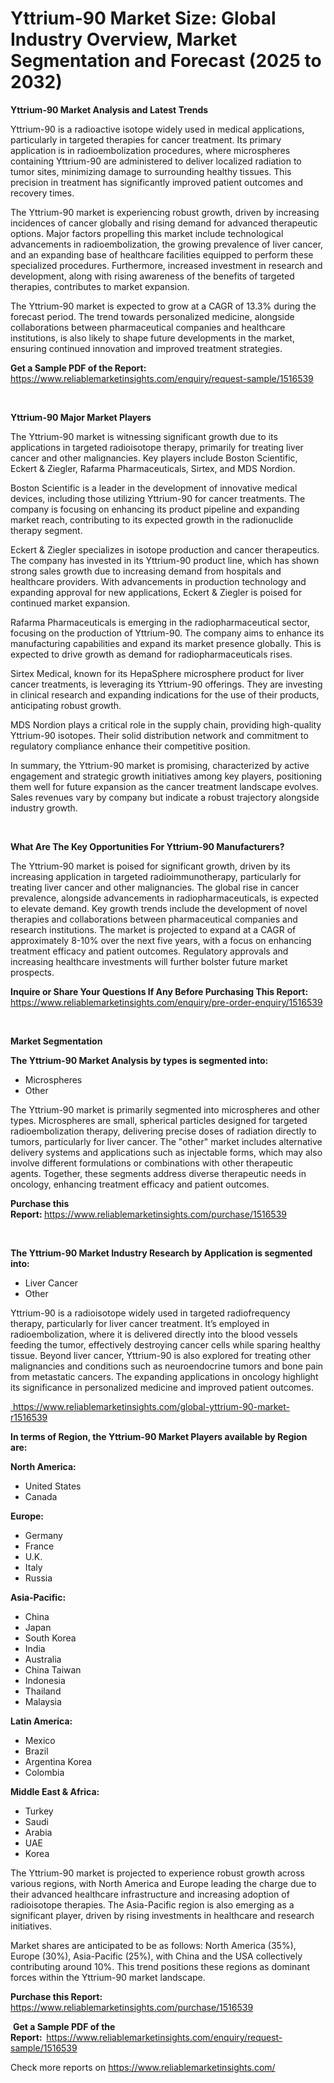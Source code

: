 <p><h1>Yttrium-90 Market Size: Global Industry Overview, Market Segmentation and Forecast (2025 to 2032)</h1></p><p><strong>Yttrium-90 Market Analysis and Latest Trends</strong></p>
<p><p>Yttrium-90 is a radioactive isotope widely used in medical applications, particularly in targeted therapies for cancer treatment. Its primary application is in radioembolization procedures, where microspheres containing Yttrium-90 are administered to deliver localized radiation to tumor sites, minimizing damage to surrounding healthy tissues. This precision in treatment has significantly improved patient outcomes and recovery times.</p><p>The Yttrium-90 market is experiencing robust growth, driven by increasing incidences of cancer globally and rising demand for advanced therapeutic options. Major factors propelling this market include technological advancements in radioembolization, the growing prevalence of liver cancer, and an expanding base of healthcare facilities equipped to perform these specialized procedures. Furthermore, increased investment in research and development, along with rising awareness of the benefits of targeted therapies, contributes to market expansion.</p><p>The Yttrium-90 market is expected to grow at a CAGR of 13.3% during the forecast period. The trend towards personalized medicine, alongside collaborations between pharmaceutical companies and healthcare institutions, is also likely to shape future developments in the market, ensuring continued innovation and improved treatment strategies.</p></p>
<p><strong>Get a Sample PDF of the Report:&nbsp;</strong> <a href="https://www.reliablemarketinsights.com/enquiry/request-sample/1516539?utm_campaign=2280&utm_medium=2&utm_source=Github&utm_content=ia&utm_term=30032025&utm_id=yttrium-90">https://www.reliablemarketinsights.com/enquiry/request-sample/1516539</a></p>
<p>&nbsp;</p>
<p><strong>Yttrium-90 Major Market Players</strong></p>
<p><p>The Yttrium-90 market is witnessing significant growth due to its applications in targeted radioisotope therapy, primarily for treating liver cancer and other malignancies. Key players include Boston Scientific, Eckert & Ziegler, Rafarma Pharmaceuticals, Sirtex, and MDS Nordion.</p><p>Boston Scientific is a leader in the development of innovative medical devices, including those utilizing Yttrium-90 for cancer treatments. The company is focusing on enhancing its product pipeline and expanding market reach, contributing to its expected growth in the radionuclide therapy segment.</p><p>Eckert & Ziegler specializes in isotope production and cancer therapeutics. The company has invested in its Yttrium-90 product line, which has shown strong sales growth due to increasing demand from hospitals and healthcare providers. With advancements in production technology and expanding approval for new applications, Eckert & Ziegler is poised for continued market expansion.</p><p>Rafarma Pharmaceuticals is emerging in the radiopharmaceutical sector, focusing on the production of Yttrium-90. The company aims to enhance its manufacturing capabilities and expand its market presence globally. This is expected to drive growth as demand for radiopharmaceuticals rises.</p><p>Sirtex Medical, known for its HepaSphere microsphere product for liver cancer treatments, is leveraging its Yttrium-90 offerings. They are investing in clinical research and expanding indications for the use of their products, anticipating robust growth.</p><p>MDS Nordion plays a critical role in the supply chain, providing high-quality Yttrium-90 isotopes. Their solid distribution network and commitment to regulatory compliance enhance their competitive position.</p><p>In summary, the Yttrium-90 market is promising, characterized by active engagement and strategic growth initiatives among key players, positioning them well for future expansion as the cancer treatment landscape evolves. Sales revenues vary by company but indicate a robust trajectory alongside industry growth.</p></p>
<p>&nbsp;</p>
<p><strong>What Are The Key Opportunities For Yttrium-90 Manufacturers?</strong></p>
<p><p>The Yttrium-90 market is poised for significant growth, driven by its increasing application in targeted radioimmunotherapy, particularly for treating liver cancer and other malignancies. The global rise in cancer prevalence, alongside advancements in radiopharmaceuticals, is expected to elevate demand. Key growth trends include the development of novel therapies and collaborations between pharmaceutical companies and research institutions. The market is projected to expand at a CAGR of approximately 8-10% over the next five years, with a focus on enhancing treatment efficacy and patient outcomes. Regulatory approvals and increasing healthcare investments will further bolster future market prospects.</p></p>
<p><strong>Inquire or Share Your Questions If Any Before Purchasing This Report:</strong> <a href="https://www.reliablemarketinsights.com/enquiry/pre-order-enquiry/1516539?utm_campaign=2280&utm_medium=2&utm_source=Github&utm_content=ia&utm_term=30032025&utm_id=yttrium-90">https://www.reliablemarketinsights.com/enquiry/pre-order-enquiry/1516539</a></p>
<p>&nbsp;</p>
<p><strong>Market Segmentation</strong></p>
<p><strong>The Yttrium-90 Market Analysis by types is segmented into:</strong></p>
<p><ul><li>Microspheres</li><li>Other</li></ul></p>
<p><p>The Yttrium-90 market is primarily segmented into microspheres and other types. Microspheres are small, spherical particles designed for targeted radioembolization therapy, delivering precise doses of radiation directly to tumors, particularly for liver cancer. The "other" market includes alternative delivery systems and applications such as injectable forms, which may also involve different formulations or combinations with other therapeutic agents. Together, these segments address diverse therapeutic needs in oncology, enhancing treatment efficacy and patient outcomes.</p></p>
<p><strong>Purchase this Report:&nbsp;</strong><a href="https://www.reliablemarketinsights.com/purchase/1516539?utm_campaign=2280&utm_medium=2&utm_source=Github&utm_content=ia&utm_term=30032025&utm_id=yttrium-90">https://www.reliablemarketinsights.com/purchase/1516539</a></p>
<p>&nbsp;</p>
<p><strong>The Yttrium-90 Market Industry Research by Application is segmented into:</strong></p>
<p><ul><li>Liver Cancer</li><li>Other</li></ul></p>
<p><p>Yttrium-90 is a radioisotope widely used in targeted radiofrequency therapy, particularly for liver cancer treatment. It’s employed in radioembolization, where it is delivered directly into the blood vessels feeding the tumor, effectively destroying cancer cells while sparing healthy tissue. Beyond liver cancer, Yttrium-90 is also explored for treating other malignancies and conditions such as neuroendocrine tumors and bone pain from metastatic cancers. The expanding applications in oncology highlight its significance in personalized medicine and improved patient outcomes.</p></p>
<p><a href="https://www.reliablemarketinsights.com/global-yttrium-90-market-r1516539?utm_campaign=2280&utm_medium=2&utm_source=Github&utm_content=ia&utm_term=30032025&utm_id=yttrium-90">&nbsp;https://www.reliablemarketinsights.com/global-yttrium-90-market-r1516539</a></p>
<p><strong>In terms of Region, the Yttrium-90 Market Players available by Region are:</strong></p>
<p>
    <p> <strong> North America: </strong>
        <ul>
            <li>United States</li>
            <li>Canada</li>
        </ul>
        </p> 
    <p> <strong> Europe: </strong>
        <ul>
            <li>Germany</li>
            <li>France</li>
            <li>U.K.</li>
            <li>Italy</li>
            <li>Russia</li>
        </ul>
        </p> 
    <p> <strong> Asia-Pacific: </strong>
        <ul>
            <li>China</li>
            <li>Japan</li>
            <li>South Korea</li>
            <li>India</li>
            <li>Australia</li>
            <li>China Taiwan</li>
            <li>Indonesia</li>
            <li>Thailand</li>
            <li>Malaysia</li>
        </ul>
        </p> 
    <p> <strong> Latin America: </strong>
        <ul>
            <li>Mexico</li>
            <li>Brazil</li>
            <li>Argentina Korea</li>
            <li>Colombia</li>
        </ul>
        </p> 
    <p> <strong> Middle East & Africa: </strong>
        <ul>
            <li>Turkey</li>
            <li>Saudi</li>
            <li>Arabia</li>
            <li>UAE</li>
            <li>Korea</li>
        </ul>
    </p>
    </p>
<p><p>The Yttrium-90 market is projected to experience robust growth across various regions, with North America and Europe leading the charge due to their advanced healthcare infrastructure and increasing adoption of radioisotope therapies. The Asia-Pacific region is also emerging as a significant player, driven by rising investments in healthcare and research initiatives. </p><p>Market shares are anticipated to be as follows: North America (35%), Europe (30%), Asia-Pacific (25%), with China and the USA collectively contributing around 10%. This trend positions these regions as dominant forces within the Yttrium-90 market landscape.</p></p>
<p><strong>Purchase this Report: </strong><a href="https://www.reliablemarketinsights.com/purchase/1516539?utm_campaign=2280&utm_medium=2&utm_source=Github&utm_content=ia&utm_term=30032025&utm_id=yttrium-90">https://www.reliablemarketinsights.com/purchase/1516539</a></p>
<p>&nbsp;<strong>Get a Sample PDF of the Report:&nbsp;&nbsp;</strong><a href="https://www.reliablemarketinsights.com/enquiry/request-sample/1516539?utm_campaign=2280&utm_medium=2&utm_source=Github&utm_content=ia&utm_term=30032025&utm_id=yttrium-90">https://www.reliablemarketinsights.com/enquiry/request-sample/1516539</a></p>
<p><strong></strong></p>
<p>Check more reports on <a href="https://www.reliablemarketinsights.com/?utm_campaign=2280&utm_medium=2&utm_source=Github&utm_content=ia&utm_term=30032025&utm_id=yttrium-90">https://www.reliablemarketinsights.com/</a></p>